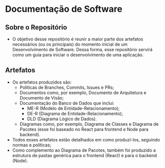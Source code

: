 # Documentação de Software

## Sobre o Repositório
* O objetivo desse repositório é reunir a maior parte dos artefatos necessários (ou os principais) do momento inicial de um Desenvolvimento de Software. Dessa forma, esse repositório servirá como um guia para iniciar o desenvolvimento de uma aplicação.

## Artefatos
* Os artefatos produzidos são:
  * Políticas de Branches, Commits, Issues e PRs;
  * Documentos como, por exemplo, Documento de Arquitetura e Documento de Visão;
  * Documentação do Banco de Dados que inclui:
    * ME-R (Modelo de Entidade-Relacionamento);
    * DE-R (Diagrama de Entidade-Relacionamento);
    * DLD (Diagrama Lógico de Dados).
  * Diagramas como, por exemplo, Diagrama de Classes e Diagrama de Pacotes (esse foi baseado no React para frontend e Node para backend).
* Todos esses artefatos estão detalhados em como produzí-los, seguindo normas e políticas;
* Como complemento ao Diagrama de Pacotes, também foi produzido a estrutura de pastas genérica para o frontend (React) e para o backend (Node).